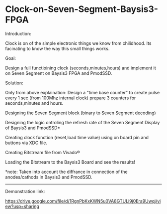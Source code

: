 # Clock-on-Seven-Segment-Baysis3-FPGA

Introduction:

Clock is on of the simple electronic things we know from chilidhood.
Its facinating to know the way this small things works.

  

Goal:

Design a full functioining clock (seconds,minutes,hours) and implement it on
Seven Segment on Baysis3 FPGA and PmodSSD.


Solution:

Only from above explaination:
Design a "time base counter" to create pulse every 1 sec (from 100Mhz internal clock)
prepare 3 counters for seconds,minutes and hours.

Designing the Seven Segment block (binary to Seven Segment decoding)

Designing the logic ontroling the refresh rate of the Seven Segment Display of Baysis3 and PmodSSD*

Creating clock function (reset,load time value) using on board pin and buttons via XDC file.

Creating Bitstream file from Vivado®

Loading the Bitstream to the Baysis3 Board and see the results!

*note: Taken into account the diffrance in connection of the anodes/cathods in Baysis3 and PmodSSD.

-------------

Demonstration link:

https://drive.google.com/file/d/1RgnPbKxKWN5u0VA8GTULi9j0Era9Uwqj/view?usp=sharing


